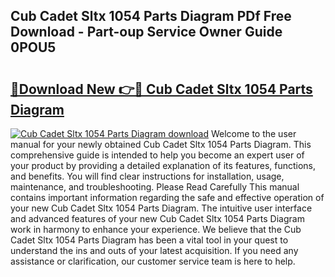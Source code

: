 ## Cub Cadet Sltx 1054 Parts Diagram PDf Free Download - Part-oup Service Owner Guide 0POU5

# <h2><a href="http://dfh6pa1.blite.top/?on=Cub+Cadet+Sltx+1054+Parts+Diagram">🔗Download New 👉🔴 Cub Cadet Sltx 1054 Parts Diagram</a></h2>

[![Cub Cadet Sltx 1054 Parts Diagram download](https://i.imgur.com/lujVjoI.png)](http://dfh6pa1.blite.top/?on=Cub+Cadet+Sltx+1054+Parts+Diagram)
Welcome to the user manual for your newly obtained Cub Cadet Sltx 1054 Parts Diagram. This comprehensive guide is intended to help you become an expert user of your product by providing a detailed explanation of its features, functions, and benefits. You will find clear instructions for installation, usage, maintenance, and troubleshooting. Please Read Carefully This manual contains important information regarding the safe and effective operation of your new Cub Cadet Sltx 1054 Parts Diagram. The intuitive user interface and advanced features of your new Cub Cadet Sltx 1054 Parts Diagram work in harmony to enhance your experience. We believe that the Cub Cadet Sltx 1054 Parts Diagram has been a vital tool in your quest to understand the ins and outs of your latest acquisition. If you need any assistance or clarification, our customer service team is here to help.
